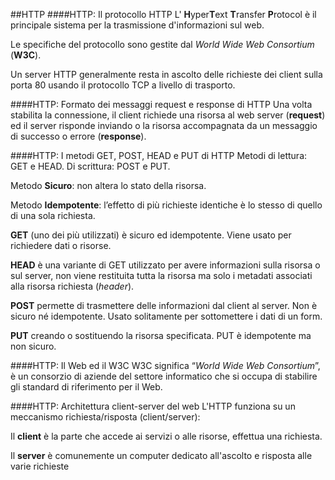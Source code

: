 ##HTTP
####HTTP: Il protocollo HTTP
L' **H**yper**T**ext **T**ransfer **P**rotocol è il principale sistema per la trasmissione d'informazioni sul web.

Le specifiche del protocollo sono gestite dal _World Wide Web Consortium_ (__W3C__). 

Un server HTTP generalmente resta in ascolto delle richieste dei client sulla porta 80 usando il protocollo TCP a livello di trasporto.

####HTTP: Formato dei messaggi request e response di HTTP
Una volta stabilita la connessione, il client richiede una risorsa al web server (__request__) ed il server risponde inviando o la risorsa accompagnata da un messaggio di successo o errore (__response__).

####HTTP: I metodi GET, POST, HEAD e PUT di HTTP
Metodi di lettura: GET e HEAD. Di scrittura: POST e PUT.

Metodo __Sicuro__: non altera lo stato della risorsa.

Metodo __Idempotente__: l’effetto di più richieste identiche è lo stesso di quello di una sola richiesta.

__GET__ (uno dei più utilizzati) è sicuro ed idempotente. Viene usato per richiedere dati o risorse.

__HEAD__ è una variante di GET utilizzato per avere informazioni sulla risorsa o sul server, non viene restituita tutta la risorsa ma solo i metadati associati alla risorsa richiesta (_header_).

__POST__ permette di trasmettere delle informazioni dal client al server. Non è sicuro né idempotente. Usato solitamente per sottomettere i dati di un form.

__PUT__ creando o sostituendo la risorsa specificata. PUT è idempotente ma non sicuro. 

####HTTP: Il Web ed il W3C
W3C significa “_World Wide Web Consortium_”, è un consorzio di aziende del settore informatico che si occupa di stabilire gli standard di riferimento per il Web.

####HTTP: Architettura client-server del web
L'HTTP funziona su un meccanismo richiesta/risposta (client/server):

Il __client__ è la parte che accede ai servizi o alle risorse, effettua una richiesta.

Il __server__ è comunemente un computer dedicato all'ascolto e risposta alle varie richieste

